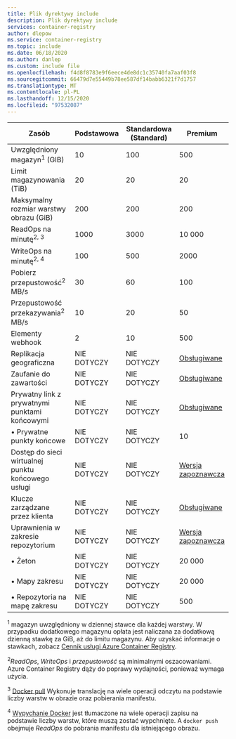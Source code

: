 ```yaml
---
title: Plik dyrektywy include
description: Plik dyrektywy include
services: container-registry
author: dlepow
ms.service: container-registry
ms.topic: include
ms.date: 06/18/2020
ms.author: danlep
ms.custom: include file
ms.openlocfilehash: f4d8f8783e9f6eece4de8dc1c35740fa7aaf03f8
ms.sourcegitcommit: 66479d7e55449b78ee587df14babb6321f7d1757
ms.translationtype: MT
ms.contentlocale: pl-PL
ms.lasthandoff: 12/15/2020
ms.locfileid: "97532087"
---
```

| Zasób | Podstawowa | Standardowa (Standard) | Premium |
|---|---|---|---|
| Uwzględniony magazyn<sup>1</sup> (GIB) | 10 | 100 | 500 |
| Limit magazynowania (TiB) | 20| 20 | 20 |
| Maksymalny rozmiar warstwy obrazu (GiB) | 200 | 200 | 200 |
| ReadOps na minutę<sup>2, 3</sup> | 1000 | 3000 | 10 000 |
| WriteOps na minutę<sup>2, 4</sup> | 100 | 500 | 2000 |
| Pobierz przepustowość<sup>2</sup> MB/s | 30 | 60 | 100 |
| Przepustowość przekazywania<sup>2</sup> MB/s | 10 | 20 | 50 |
| Elementy webhook | 2 | 10 | 500 |
| Replikacja geograficzna | NIE DOTYCZY | NIE DOTYCZY | [Obsługiwane][geo-replication] |
| Zaufanie do zawartości | NIE DOTYCZY | NIE DOTYCZY | [Obsługiwane][content-trust] |
| Prywatny link z prywatnymi punktami końcowymi | NIE DOTYCZY | NIE DOTYCZY | [Obsługiwane][plink] |
| &bull; Prywatne punkty końcowe | NIE DOTYCZY | NIE DOTYCZY | 10 |
| Dostęp do sieci wirtualnej punktu końcowego usługi | NIE DOTYCZY | NIE DOTYCZY | [Wersja zapoznawcza][vnet] |
| Klucze zarządzane przez klienta | NIE DOTYCZY | NIE DOTYCZY | [Obsługiwane][cmk] |
| Uprawnienia w zakresie repozytorium | NIE DOTYCZY | NIE DOTYCZY | [Wersja zapoznawcza][token]|
| &bull; Żeton | NIE DOTYCZY | NIE DOTYCZY | 20 000 |
| &bull; Mapy zakresu | NIE DOTYCZY | NIE DOTYCZY | 20 000 |
| &bull; Repozytoria na mapę zakresu | NIE DOTYCZY | NIE DOTYCZY | 500 |


<sup>1</sup> magazyn uwzględniony w dziennej stawce dla każdej warstwy. W przypadku dodatkowego magazynu opłata jest naliczana za dodatkową dzienną stawkę za GiB, aż do limitu magazynu. Aby uzyskać informacje o stawkach, zobacz [Cennik usługi Azure Container Registry][pricing].

<sup>2</sup>*ReadOps*, *WriteOps* i *przepustowość* są minimalnymi oszacowaniami. Azure Container Registry dąży do poprawy wydajności, ponieważ wymaga użycia.

<sup>3</sup> [Docker pull](https://docs.docker.com/registry/spec/api/#pulling-an-image) Wykonuje translację na wiele operacji odczytu na podstawie liczby warstw w obrazie oraz pobierania manifestu.

<sup>4</sup> [Wypychanie Docker](https://docs.docker.com/registry/spec/api/#pushing-an-image) jest tłumaczone na wiele operacji zapisu na podstawie liczby warstw, które muszą zostać wypchnięte. A `docker push` obejmuje *ReadOps* do pobrania manifestu dla istniejącego obrazu.

<!-- LINKS - External -->
[pricing]: https://azure.microsoft.com/pricing/details/container-registry/

<!-- LINKS - Internal -->
[geo-replication]: ../articles/container-registry/container-registry-geo-replication.md
[content-trust]: ../articles/container-registry/container-registry-content-trust.md
[vnet]: ../articles/container-registry/container-registry-vnet.md
[plink]: ../articles/container-registry/container-registry-private-link.md
[cmk]: ../articles/container-registry/container-registry-customer-managed-keys.md
[token]: ../articles/container-registry/container-registry-repository-scoped-permissions.md
